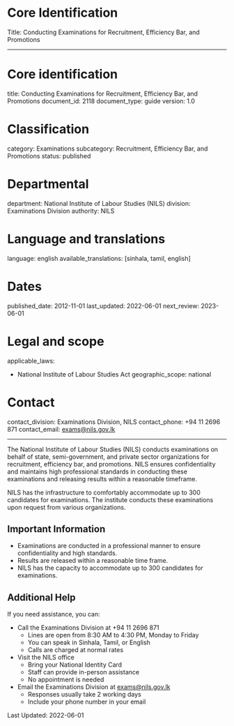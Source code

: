 # Core Identification
Title: Conducting Examinations for Recruitment, Efficiency Bar, and Promotions

---
# Core identification
title: Conducting Examinations for Recruitment, Efficiency Bar, and Promotions
document_id: 2118
document_type: guide
version: 1.0

# Classification
category: Examinations
subcategory: Recruitment, Efficiency Bar, and Promotions
status: published

# Departmental
department: National Institute of Labour Studies (NILS)
division: Examinations Division
authority: NILS

# Language and translations
language: english
available_translations: [sinhala, tamil, english]

# Dates
published_date: 2012-11-01
last_updated: 2022-06-01
next_review: 2023-06-01

# Legal and scope
applicable_laws:
 - National Institute of Labour Studies Act
geographic_scope: national

# Contact
contact_division: Examinations Division, NILS
contact_phone: +94 11 2696 871
contact_email: exams@nils.gov.lk

---

The National Institute of Labour Studies (NILS) conducts examinations on behalf of state, semi-government, and private sector organizations for recruitment, efficiency bar, and promotions. NILS ensures confidentiality and maintains high professional standards in conducting these examinations and releasing results within a reasonable timeframe.

NILS has the infrastructure to comfortably accommodate up to 300 candidates for examinations. The institute conducts these examinations upon request from various organizations.

## Important Information

- Examinations are conducted in a professional manner to ensure confidentiality and high standards.
- Results are released within a reasonable time frame.
- NILS has the capacity to accommodate up to 300 candidates for examinations.

## Additional Help

If you need assistance, you can:

- Call the Examinations Division at +94 11 2696 871
    - Lines are open from 8:30 AM to 4:30 PM, Monday to Friday
    - You can speak in Sinhala, Tamil, or English
    - Calls are charged at normal rates
- Visit the NILS office
    - Bring your National Identity Card
    - Staff can provide in-person assistance
    - No appointment is needed
- Email the Examinations Division at exams@nils.gov.lk
    - Responses usually take 2 working days
    - Include your phone number in your email

Last Updated: 2022-06-01